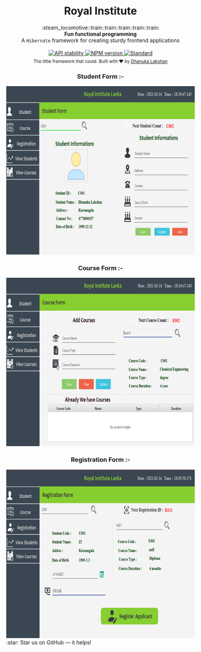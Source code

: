 <h1 align="center">Royal Institute</h1>

<div align="center">
  :steam_locomotive::train::train::train::train::train:
</div>
<div align="center">
  <strong>Fun functional programming</strong>
</div>
<div align="center">
  A <code>Hibernate</code> framework for creating sturdy frontend applications
</div>

<br />

<div align="center">
  <!-- Stability -->
  <a href="https://nodejs.org/api/documentation.html#documentation_stability_index">
    <img src="https://img.shields.io/badge/stability-experimental-orange.svg?style=flat-square"
      alt="API stability" />
  </a>

  <!-- NPM version -->
  <a href="https://npmjs.org/package/choo">
    <img src="https://img.shields.io/npm/v/choo.svg?style=flat-square"
      alt="NPM version" />
  </a>

  <!-- Standard -->
  <a href="https://standardjs.com">
    <img src="https://img.shields.io/badge/code%20style-standard-brightgreen.svg?style=flat-square"
      alt="Standard" />
  </a>
</div>


<div align="center" >
  <sub>The little framework that could. Built with ❤︎ by
  <a href="https://www.facebook.com/dhanuka.lakshan.395/">Dhanuka Lakshan</a>
</div>
  
  <div align="center">
  <div>
    <h3>Student Form :-</h3>
    <img src="https://github.com/Dhanuka99/Royal-Institute-Application/blob/main/src/project_photos/1.png" alt="student form" width =auto height = 450px />
    </div>
    <div>
    <h3>Course Form :-</h3>
    <img src="https://github.com/Dhanuka99/Royal-Institute-Application/blob/main/src/project_photos/3.png" alt="Course form" width =auto height = 450px />
    </div>
    <div>
    <h3>Registration Form :-</h3>
    <img src="https://github.com/Dhanuka99/Royal-Institute-Application/blob/main/src/project_photos/Untitled.png" alt="Registration form" width =auto height = 450px />
    </div>
  </div>
 :star: Star us on GitHub — it helps!

  
